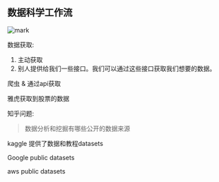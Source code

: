 
## 数据科学工作流

![mark](http://myphoto.mtianyan.cn/blog/180318/CicB3m4kEd.png?imageslim)

数据获取:

1. 主动获取
2. 别人提供给我们一些接口。我们可以通过这些接口获取我们想要的数据。

爬虫 & 通过api获取

雅虎获取到股票的数据

知乎问题:

>数据分析和挖掘有哪些公开的数据来源

kaggle 提供了数据和教程datasets

Google public datasets

aws public datasets

